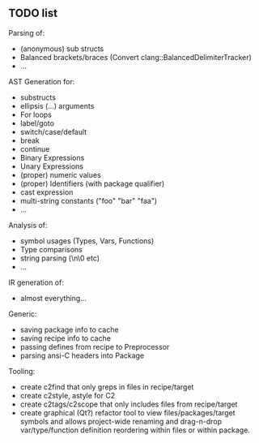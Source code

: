 
## TODO list

Parsing of:
* (anonymous) sub structs
* Balanced brackets/braces (Convert clang::BalancedDelimiterTracker)
* ...

AST Generation for:
* substructs
* ellipsis (...) arguments
* For loops
* label/goto
* switch/case/default
* break
* continue
* Binary Expressions
* Unary Expressions
* (proper) numeric values 
* (proper) Identifiers (with package qualifier)
* cast expression
* multi-string constants ("foo" "bar" "faa")
* ...

Analysis of:
* symbol usages (Types, Vars, Functions)
* Type comparisons
* string parsing (\n\0 etc)
* ...

IR generation of:
* almost everything...

Generic:
* saving package info to cache
* saving recipe info to cache
* passing defines from recipe to Preprocessor
* parsing ansi-C headers into Package

Tooling:
* create c2find that only greps in files in recipe/target
* create c2style, astyle for C2
* create c2tags/c2scope that only includes files from recipe/target
* create graphical (Qt?) refactor tool to view files/packages/target symbols
    and allows project-wide renaming and drag-n-drop var/type/function definition
    reordering within files or within package.

